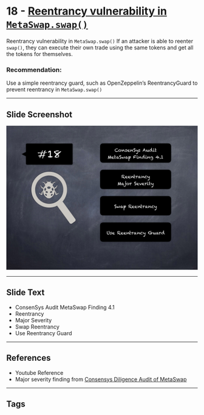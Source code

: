 
# 18 - [Reentrancy vulnerability in `MetaSwap.swap()`](./Reentrancy%20vulnerability%20in%20`MetaSwap.swap()`.md)

Reentrancy vulnerability in `MetaSwap.swap()` If an attacker is able to reenter `swap()`, they can execute their own trade using the same tokens and get all the tokens for themselves.
### Recommendation:
Use a simple reentrancy guard, such as OpenZeppelin’s ReentrancyGuard to prevent reentrancy in `MetaSwap.swap()`
___
## Slide Screenshot
![018.png](../../images/7.%20Audit%20Findings%20101/018.png)
___
## Slide Text
- ConsenSys Audit MetaSwap Finding 4.1
- Reentrancy
- Major Severity
- Swap Reentrancy
- Use Reentrancy Guard
___
## References
- Youtube Reference
- Major severity finding from [Consensys Diligence Audit of MetaSwap](https://consensys.net/diligence/audits/2020/08/metaswap/#reentrancy-vulnerability-in-metaswap-swap)
___
## Tags
